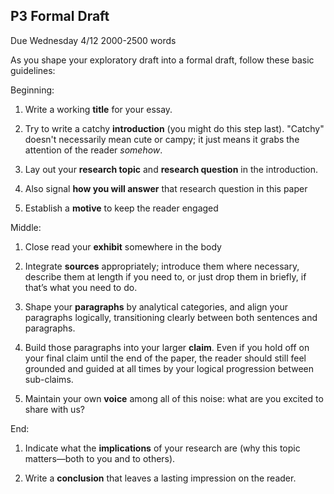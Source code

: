 ## P3 Formal Draft

Due Wednesday 4/12
2000-2500 words

As you shape your exploratory draft into a formal draft, follow these basic guidelines:

Beginning:

1. Write a working **title** for your essay.   

2. Try to write a catchy **introduction** (you might do this step last). "Catchy" doesn't necessarily mean cute or campy; it just means it grabs the attention of the reader *somehow*. 

2. Lay out your **research topic** and **research question** in the introduction.

3. Also signal **how you will answer** that research question in this paper

4. Establish a **motive** to keep the reader engaged

Middle:

1. Close read your **exhibit** somewhere in the body

2. Integrate **sources** appropriately; introduce them where necessary, describe them at length if you need to, or just drop them in briefly, if that’s what you need to do.

3. Shape your **paragraphs** by analytical categories, and align your paragraphs logically, transitioning clearly between both sentences and paragraphs.

4. Build those paragraphs into your larger **claim**. Even if you hold off on your final claim until the end of the paper, the reader should still feel grounded and guided at all times by your logical progression between sub-claims.

3. Maintain your own **voice** among all of this noise: what are you excited to share with us?

End:

1. Indicate what the **implications** of your research are (why this topic matters—both to you and to others).

2. Write a **conclusion** that leaves a lasting impression on the reader.
